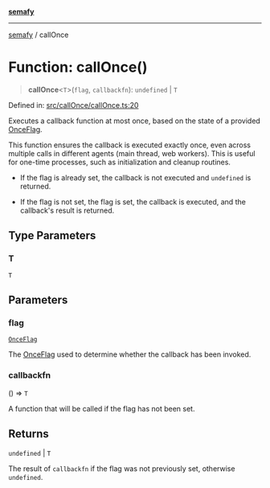 [**semafy**](../README.md)

***

[semafy](../globals.md) / callOnce

# Function: callOnce()

> **callOnce**\<`T`\>(`flag`, `callbackfn`): `undefined` \| `T`

Defined in: [src/callOnce/callOnce.ts:20](https://github.com/havelessbemore/semafy/blob/b127757771d72c42d7cd66798069cb41033064d6/src/callOnce/callOnce.ts#L20)

Executes a callback function at most once, based on the state of a provided [OnceFlag](../classes/OnceFlag.md).

This function ensures the callback is executed exactly once, even across multiple
calls in different agents (main thread, web workers). This is useful for one-time
processes, such as initialization and cleanup routines.

- If the flag is already set, the callback is not executed and `undefined` is returned.

- If the flag is not set, the flag is set, the callback is executed, and the callback's
result is returned.

## Type Parameters

### T

`T`

## Parameters

### flag

[`OnceFlag`](../classes/OnceFlag.md)

The [OnceFlag](../classes/OnceFlag.md) used to determine whether the callback has been invoked.

### callbackfn

() => `T`

A function that will be called if the flag has not been set.

## Returns

`undefined` \| `T`

The result of `callbackfn` if the flag was not previously set, otherwise `undefined`.
